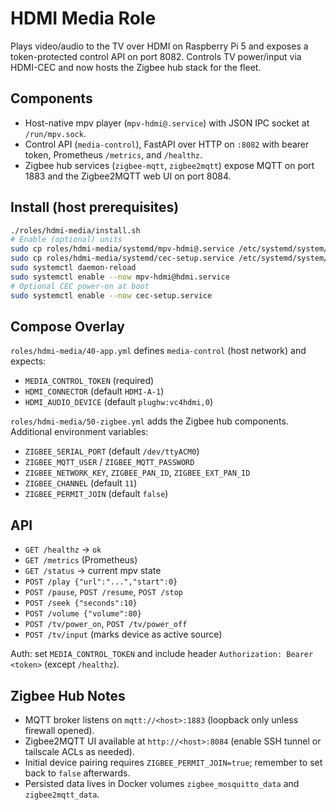 # HDMI Media Role

Plays video/audio to the TV over HDMI on Raspberry Pi 5 and exposes a token-protected control API on port 8082. Controls TV power/input via HDMI-CEC and now hosts the Zigbee hub stack for the fleet.

## Components

- Host-native mpv player (`mpv-hdmi@.service`) with JSON IPC socket at `/run/mpv.sock`.
- Control API (`media-control`), FastAPI over HTTP on `:8082` with bearer token, Prometheus `/metrics`, and `/healthz`.
- Zigbee hub services (`zigbee-mqtt`, `zigbee2mqtt`) expose MQTT on port 1883 and the Zigbee2MQTT web UI on port 8084.

## Install (host prerequisites)

```bash
./roles/hdmi-media/install.sh
# Enable (optional) units
sudo cp roles/hdmi-media/systemd/mpv-hdmi@.service /etc/systemd/system/
sudo cp roles/hdmi-media/systemd/cec-setup.service /etc/systemd/system/
sudo systemctl daemon-reload
sudo systemctl enable --now mpv-hdmi@hdmi.service
# Optional CEC power-on at boot
sudo systemctl enable --now cec-setup.service
```

## Compose Overlay

`roles/hdmi-media/40-app.yml` defines `media-control` (host network) and expects:

- `MEDIA_CONTROL_TOKEN` (required)
- `HDMI_CONNECTOR` (default `HDMI-A-1`)
- `HDMI_AUDIO_DEVICE` (default `plughw:vc4hdmi,0`)

`roles/hdmi-media/50-zigbee.yml` adds the Zigbee hub components. Additional environment variables:

- `ZIGBEE_SERIAL_PORT` (default `/dev/ttyACM0`)
- `ZIGBEE_MQTT_USER` / `ZIGBEE_MQTT_PASSWORD`
- `ZIGBEE_NETWORK_KEY`, `ZIGBEE_PAN_ID`, `ZIGBEE_EXT_PAN_ID`
- `ZIGBEE_CHANNEL` (default `11`)
- `ZIGBEE_PERMIT_JOIN` (default `false`)

## API

- `GET /healthz` -> `ok`
- `GET /metrics` (Prometheus)
- `GET /status` -> current mpv state
- `POST /play {"url":"...","start":0}`
- `POST /pause`, `POST /resume`, `POST /stop`
- `POST /seek {"seconds":10}`
- `POST /volume {"volume":80}`
- `POST /tv/power_on`, `POST /tv/power_off`
- `POST /tv/input` (marks device as active source)

Auth: set `MEDIA_CONTROL_TOKEN` and include header `Authorization: Bearer <token>` (except `/healthz`).

## Zigbee Hub Notes

- MQTT broker listens on `mqtt://<host>:1883` (loopback only unless firewall opened).
- Zigbee2MQTT UI available at `http://<host>:8084` (enable SSH tunnel or tailscale ACLs as needed).
- Initial device pairing requires `ZIGBEE_PERMIT_JOIN=true`; remember to set back to `false` afterwards.
- Persisted data lives in Docker volumes `zigbee_mosquitto_data` and `zigbee2mqtt_data`.
